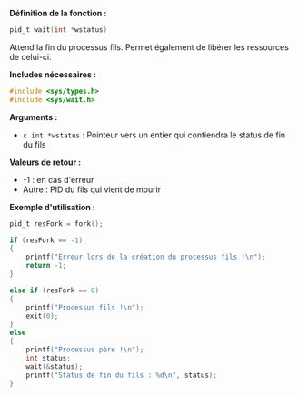 **Définition de la fonction :**
```c
pid_t wait(int *wstatus)
```

Attend la fin du processus fils. 
Permet également de libérer les ressources de celui-ci.

**Includes nécessaires :** 
```c
#include <sys/types.h>
#include <sys/wait.h>
```

**Arguments :**
- ```c int *wstatus``` : Pointeur vers un entier qui contiendra le status de fin du fils

**Valeurs de retour :**
- -1 : en cas d'erreur
-  Autre : PID du fils qui vient de mourir

**Exemple d'utilisation :**
```c
pid_t resFork = fork();

if (resFork == -1)
{
    printf("Erreur lors de la création du processus fils !\n");
    return -1;
}

else if (resFork == 0)
{
    printf("Processus fils !\n");
    exit(0);
}
else
{
    printf("Processus père !\n");
	int status;
	wait(&status);
	printf("Status de fin du fils : %d\n", status);
}
```

